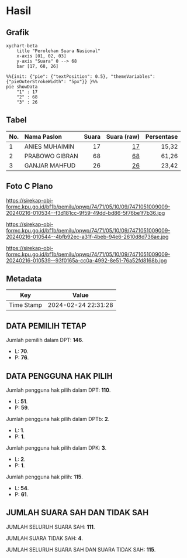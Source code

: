 # Hasil

## Grafik

```mermaid
xychart-beta
    title "Perolehan Suara Nasional"
    x-axis [01, 02, 03]
    y-axis "Suara" 0 --> 68
    bar [17, 68, 26]
```

```mermaid
%%{init: {"pie": {"textPosition": 0.5}, "themeVariables": {"pieOuterStrokeWidth": "5px"}} }%%
pie showData
    "1" : 17
    "2" : 68
    "3" : 26
```

## Tabel

| No. | Nama Paslon    | Suara | Suara (raw) | Persentase |
|:--- |:-------------- | -----:| -----------:| ----------:|
| 1   | ANIES MUHAIMIN | 17    | [17][p-1]   | 15,32      |
| 2   | PRABOWO GIBRAN | 68    | [68][p-2]   | 61,26      |
| 3   | GANJAR MAHFUD  | 26    | [26][p-3]   | 23,42      |


[p-1]: https://github.com/gigit-pemilu/pemilu-2024/blob/main/pilpres/hitung-suara/sub/74-sulawesi-tenggara/sub/71-kota-kendari/sub/05-kendari-barat/sub/1009-lahundape/sub/009-tps/sub/paslon-1.txt
[p-2]: https://github.com/gigit-pemilu/pemilu-2024/blob/main/pilpres/hitung-suara/sub/74-sulawesi-tenggara/sub/71-kota-kendari/sub/05-kendari-barat/sub/1009-lahundape/sub/009-tps/sub/paslon-2.txt
[p-3]: https://github.com/gigit-pemilu/pemilu-2024/blob/main/pilpres/hitung-suara/sub/74-sulawesi-tenggara/sub/71-kota-kendari/sub/05-kendari-barat/sub/1009-lahundape/sub/009-tps/sub/paslon-3.txt

## Foto C Plano

https://sirekap-obj-formc.kpu.go.id/bf1b/pemilu/ppwp/74/71/05/10/09/7471051009009-20240216-010534--f3d181cc-9f59-49dd-bd86-5f76be1f7b36.jpg

https://sirekap-obj-formc.kpu.go.id/bf1b/pemilu/ppwp/74/71/05/10/09/7471051009009-20240216-010544--4bfb92ec-a31f-4beb-94e6-2610d8d736ae.jpg

https://sirekap-obj-formc.kpu.go.id/bf1b/pemilu/ppwp/74/71/05/10/09/7471051009009-20240216-010539--93f0165a-cc0a-4992-8e51-76a52fd8168b.jpg


## Metadata

| Key        | Value               |
| ---------- | ------------------- |
| Time Stamp | 2024-02-24 22:31:28 |


## DATA PEMILIH TETAP

Jumlah pemilih dalam DPT: **146**.
 * L: **70**.
 * P: **76**.

## DATA PENGGUNA HAK PILIH

Jumlah pengguna hak pilih dalam DPT: **110**.
 * L: **51**.
 * P: **59**.

Jumlah pengguna hak pilih dalam DPTb: **2**.
 * L: **1**.
 * P: **1**.

Jumlah pengguna hak pilih dalam DPK: **3**.
 * L: **2**.
 * P: **1**.

Jumlah pengguna hak pilih: **115**.
 * L: **54**.
 * P: **61**.

## JUMLAH SUARA SAH DAN TIDAK SAH

JUMLAH SELURUH SUARA SAH: **111**.

JUMLAH SUARA TIDAK SAH: **4**.

JUMLAH SELURUH SUARA SAH DAN SUARA TIDAK SAH: **115**.


